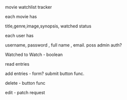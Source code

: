 movie watchlist tracker

each movie has

title,genre,image,synopsis, watched status

each user has

username, password , full name , email. poss admin auth?

Watched
to Watch - boolean

read entries

add entries - form? submit button func.

delete - button func

edit - patch request
